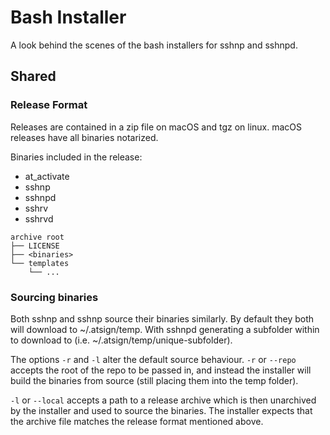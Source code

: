 # Bash Installer

A look behind the scenes of the bash installers for sshnp and sshnpd.

## Shared

### Release Format

Releases are contained in a zip file on macOS and tgz on linux.
macOS releases have all binaries notarized.

Binaries included in the release:
- at_activate
- sshnp
- sshnpd
- sshrv
- sshrvd


```
archive root
├── LICENSE
├── <binaries>
└── templates
    └── ...
```

### Sourcing binaries

Both sshnp and sshnp source their binaries similarly. By default they both will
download to ~/.atsign/temp. With sshnpd generating a subfolder within to
download to (i.e. ~/.atsign/temp/unique-subfolder).

The options `-r` and `-l` alter the default source behaviour. `-r` or
`--repo` accepts the root of the repo to be passed in, and instead the installer
will build the binaries from source (still placing them into the temp folder).

`-l` or `--local` accepts a path to a release archive which is then
unarchived by the installer and used to source the binaries. The installer
expects that the archive file matches the release format mentioned above.


